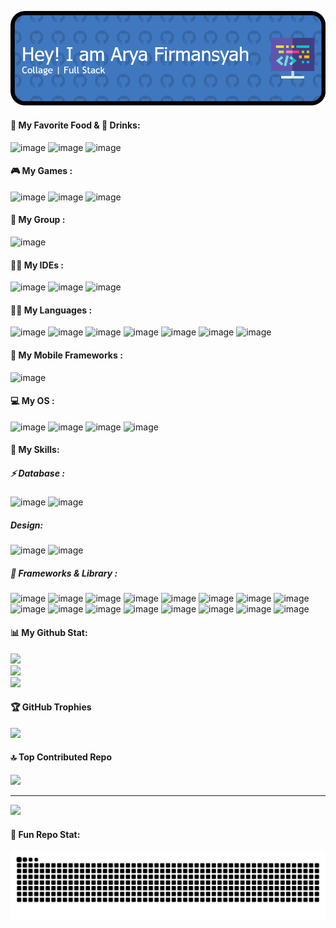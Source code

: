 ![header](/img/github-header-image.png)

<!--
**Arya121503/Arya121503** is a ✨ _special_ ✨ repository because its `README.md` (this file) appears on your GitHub profile.

Here are some ideas to get you started:

- 🔭 I’m currently working on ...
- 🌱 I’m currently learning ...
- 👯 I’m looking to collaborate on ...
- 🤔 I’m looking for help with ...
- 💬 Ask me about ...
- 📫 How to reach me: ...
- 😄 Pronouns: ...
- ⚡ Fun fact: ...
-->
#### 🍔 My Favorite Food & 🍵 Drinks:


![image](https://img.shields.io/badge/KFC-F40027?style=for-the-badge&logo=kfc&logoColor=white)
![image](https://img.shields.io/badge/McDonald's-FBC817?style=for-the-badge&logo=McDonald's&logoColor=white) ![image](https://img.shields.io/badge/Grab-00B14F?style=for-the-badge&logo=grab&logoColor=white)

#### 🎮 My Games :

![image](https://img.shields.io/badge/Epic%20Games-313131?style=for-the-badge&logo=Epic%20Games&logoColor=white) ![image](https://img.shields.io/badge/Riot_Games-D32936?style=for-the-badge&logo=riot-games&logoColor=white)
![image](https://img.shields.io/badge/Steam-000000?style=for-the-badge&logo=steam&logoColor=white)

#### 🤜  My Group :
![image](https://img.shields.io/badge/Discord-5865F2?style=for-the-badge&logo=discord&logoColor=white)

#### 👩‍💻 My IDEs :
![image](https://img.shields.io/badge/Android_Studio-3DDC84?style=for-the-badge&logo=android-studio&logoColor=white) ![image](https://img.shields.io/badge/Colab-F9AB00?style=for-the-badge&logo=googlecolab&color=525252) ![image](https://img.shields.io/badge/VSCode-0078D4?style=for-the-badge&logo=visual%20studio%20code&logoColor=white)

#### 👩‍💻 My Languages :
![image](https://img.shields.io/badge/HTML5-E34F26?style=for-the-badge&logo=html5&logoColor=white) ![image](https://img.shields.io/badge/CSS3-1572B6?style=for-the-badge&logo=css3&logoColor=white) ![image](https://img.shields.io/badge/JavaScript-323330?style=for-the-badge&logo=javascript&logoColor=F7DF1E) ![image](https://img.shields.io/badge/PHP-777BB4?style=for-the-badge&logo=php&logoColor=white) ![image](https://img.shields.io/badge/Python-FFD43B?style=for-the-badge&logo=python&logoColor=blue) ![image](https://img.shields.io/badge/TypeScript-007ACC?style=for-the-badge&logo=typescript&logoColor=white) ![image](https://img.shields.io/badge/C%2B%2B-00599C?style=for-the-badge&logo=c%2B%2B&logoColor=white)

#### 📱 My Mobile Frameworks :
![image](https://img.shields.io/badge/NativeScript-3655FF?style=for-the-badge&logo=NativeScript&logoColor=black)

#### 💻 My OS :
![image](https://img.shields.io/badge/Android-3DDC84?style=for-the-badge&logo=android&logoColor=white) ![image](https://img.shields.io/badge/Kali_Linux-557C94?style=for-the-badge&logo=kali-linux&logoColor=white) ![image](https://img.shields.io/badge/Unraid-F15A2C?style=for-the-badge&logo=unraid&logoColor=white) ![image](https://img.shields.io/badge/Windows_11-0078d4?style=for-the-badge&logo=windows-11&logoColor=white)

#### 📖 My Skills:

##### ⚡ Database :
![image](https://img.shields.io/badge/dbeaver-382923?style=for-the-badge&logo=dbeaver&logoColor=white) ![image](https://img.shields.io/badge/MySQL-005C84?style=for-the-badge&logo=mysql&logoColor=white)
##### Design:
![image](https://img.shields.io/badge/Figma-F24E1E?style=for-the-badge&logo=figma&logoColor=whit) ![image](https://img.shields.io/badge/Canva-%2300C4CC.svg?&style=for-the-badge&logo=Canva&logoColor=white)
##### 🚀 Frameworks & Library :
![image](https://img.shields.io/badge/Bootstrap-563D7C?style=for-the-badge&logo=bootstrap&logoColor=white) ![image](https://img.shields.io/badge/Chocolatey-80B5E3?style=for-the-badge&logo=chocolatey&logoColor=fff) ![image](https://img.shields.io/badge/Composer-885630?style=for-the-badge&logo=Composer&logoColor=white) ![image](https://img.shields.io/badge/Docker-2CA5E0?style=for-the-badge&logo=docker&logoColor=white) ![image](https://img.shields.io/badge/Expo-1B1F23?style=for-the-badge&logo=expo&logoColor=white) ![image](https://img.shields.io/badge/firebase-ffca28?style=for-the-badge&logo=firebase&logoColor=black) ![image](https://img.shields.io/badge/jQuery-0769AD?style=for-the-badge&logo=jquery&logoColor=white) ![image](https://img.shields.io/badge/Nginx-009639?style=for-the-badge&logo=nginx&logoColor=white) ![image](https://img.shields.io/badge/ngrok-140648?style=for-the-badge&logo=Ngrok&logoColor=white) ![image](https://img.shields.io/badge/Node%20js-339933?style=for-the-badge&logo=nodedotjs&logoColor=white) ![image](https://img.shields.io/badge/npm-CB3837?style=for-the-badge&logo=npm&logoColor=white) ![image](https://img.shields.io/badge/OpenJDK-ED8B00?style=for-the-badge&logo=openjdk&logoColor=white) ![image](https://img.shields.io/badge/Postman-FF6C37?style=for-the-badge&logo=Postman&logoColor=white) ![image](https://img.shields.io/badge/PowerBI-F2C811?style=for-the-badge&logo=Power%20BI&logoColor=white) ![image](https://img.shields.io/badge/Vite-B73BFE?style=for-the-badge&logo=vite&logoColor=FFD62E) ![image](https://img.shields.io/badge/Laravel-FF2D20?style=for-the-badge&logo=laravel&logoColor=white)


#### 📊  My Github Stat:

![](https://github-readme-stats.vercel.app/api?username=Arya121503&theme=default&hide_border=false&include_all_commits=true&count_private=false)<br/>
![](https://nirzak-streak-stats.vercel.app/?user=Arya121503&theme=default&hide_border=false)<br/>
![](https://github-readme-stats.vercel.app/api/top-langs/?username=Arya121503&theme=default&hide_border=false&include_all_commits=true&count_private=false&layout=compact)

#### 🏆 GitHub Trophies
![](https://github-profile-trophy.vercel.app/?username=Arya121503&theme=radical&no-frame=false&no-bg=true&margin-w=4)

####  🔝 Top Contributed Repo
![](https://github-contributor-stats.vercel.app/api?username=Arya121503&limit=5&theme=dark&combine_all_yearly_contributions=true)

---
[![](https://visitcount.itsvg.in/api?id=Arya121503&icon=0&color=0)](https://visitcount.itsvg.in)

<!-- Proudly created with GPRM ( https://gprm.itsvg.in ) -->

#### 🤩 Fun Repo Stat:
<img src="https://raw.githubusercontent.com/Arya121503/Arya121503/output/snake.svg" alt="Snake animation" />

###